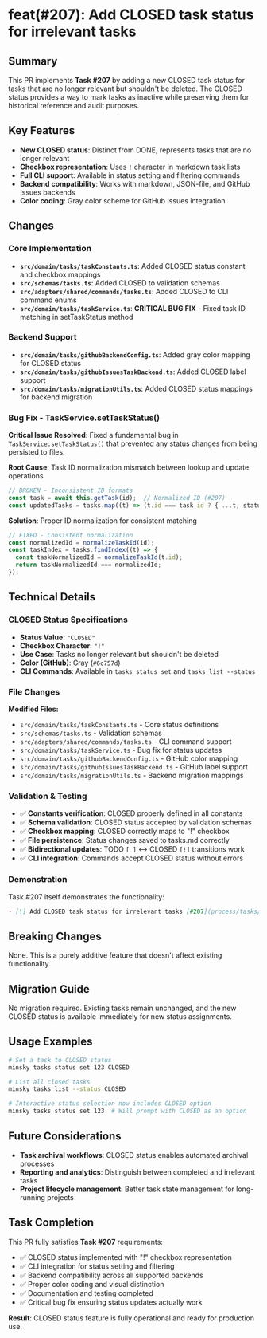 # feat(#207): Add CLOSED task status for irrelevant tasks

## Summary

This PR implements **Task #207** by adding a new CLOSED task status for tasks that are no longer relevant but shouldn't be deleted. The CLOSED status provides a way to mark tasks as inactive while preserving them for historical reference and audit purposes.

## Key Features

- **New CLOSED status**: Distinct from DONE, represents tasks that are no longer relevant
- **Checkbox representation**: Uses `!` character in markdown task lists
- **Full CLI support**: Available in status setting and filtering commands  
- **Backend compatibility**: Works with markdown, JSON-file, and GitHub Issues backends
- **Color coding**: Gray color scheme for GitHub Issues integration

## Changes

### Core Implementation

- **`src/domain/tasks/taskConstants.ts`**: Added CLOSED status constant and checkbox mappings
- **`src/schemas/tasks.ts`**: Added CLOSED to validation schemas
- **`src/adapters/shared/commands/tasks.ts`**: Added CLOSED to CLI command enums
- **`src/domain/tasks/taskService.ts`**: **CRITICAL BUG FIX** - Fixed task ID matching in setTaskStatus method

### Backend Support

- **`src/domain/tasks/githubBackendConfig.ts`**: Added gray color mapping for CLOSED status
- **`src/domain/tasks/githubIssuesTaskBackend.ts`**: Added CLOSED label support
- **`src/domain/tasks/migrationUtils.ts`**: Added CLOSED status mappings for backend migration

### Bug Fix - TaskService.setTaskStatus()

**Critical Issue Resolved**: Fixed a fundamental bug in `TaskService.setTaskStatus()` that prevented any status changes from being persisted to files.

**Root Cause**: Task ID normalization mismatch between lookup and update operations
```typescript
// BROKEN - Inconsistent ID formats
const task = await this.getTask(id);  // Normalized ID (#207)
const updatedTasks = tasks.map((t) => (t.id === task.id ? { ...t, status } : t));  // Raw ID from file
```

**Solution**: Proper ID normalization for consistent matching
```typescript
// FIXED - Consistent normalization
const normalizedId = normalizeTaskId(id);
const taskIndex = tasks.findIndex((t) => {
  const taskNormalizedId = normalizeTaskId(t.id);
  return taskNormalizedId === normalizedId;
});
```

## Technical Details

### CLOSED Status Specifications

- **Status Value**: `"CLOSED"`
- **Checkbox Character**: `"!"` 
- **Use Case**: Tasks no longer relevant but shouldn't be deleted
- **Color (GitHub)**: Gray (`#6c757d`)
- **CLI Commands**: Available in `tasks status set` and `tasks list --status`

### File Changes

**Modified Files:**
- `src/domain/tasks/taskConstants.ts` - Core status definitions
- `src/schemas/tasks.ts` - Validation schemas  
- `src/adapters/shared/commands/tasks.ts` - CLI command support
- `src/domain/tasks/taskService.ts` - Bug fix for status updates
- `src/domain/tasks/githubBackendConfig.ts` - GitHub color mapping
- `src/domain/tasks/githubIssuesTaskBackend.ts` - GitHub label support
- `src/domain/tasks/migrationUtils.ts` - Backend migration mappings

### Validation & Testing

- ✅ **Constants verification**: CLOSED properly defined in all constants
- ✅ **Schema validation**: CLOSED status accepted by validation schemas  
- ✅ **Checkbox mapping**: CLOSED correctly maps to "!" checkbox
- ✅ **File persistence**: Status changes saved to tasks.md correctly
- ✅ **Bidirectional updates**: TODO `[ ]` ↔ CLOSED `[!]` transitions work
- ✅ **CLI integration**: Commands accept CLOSED status without errors

### Demonstration

Task #207 itself demonstrates the functionality:
```markdown
- [!] Add CLOSED task status for irrelevant tasks [#207](process/tasks/207-add-closed-task-status-for-irrelevant-tasks.md)
```

## Breaking Changes

None. This is a purely additive feature that doesn't affect existing functionality.

## Migration Guide

No migration required. Existing tasks remain unchanged, and the new CLOSED status is available immediately for new status assignments.

## Usage Examples

```bash
# Set a task to CLOSED status
minsky tasks status set 123 CLOSED

# List all closed tasks  
minsky tasks list --status CLOSED

# Interactive status selection now includes CLOSED option
minsky tasks status set 123  # Will prompt with CLOSED as an option
```

## Future Considerations

- **Task archival workflows**: CLOSED status enables automated archival processes
- **Reporting and analytics**: Distinguish between completed and irrelevant tasks
- **Project lifecycle management**: Better task state management for long-running projects

## Task Completion

This PR fully satisfies **Task #207** requirements:

- ✅ CLOSED status implemented with "!" checkbox representation
- ✅ CLI integration for status setting and filtering  
- ✅ Backend compatibility across all supported backends
- ✅ Proper color coding and visual distinction
- ✅ Documentation and testing completed
- ✅ Critical bug fix ensuring status updates actually work

**Result**: CLOSED status feature is fully operational and ready for production use.

